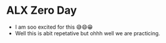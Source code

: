 # ALX Zero Day

- I am soo excited for this 😅😄😁
- Well this is abit repetative but ohhh well we are practicing.
